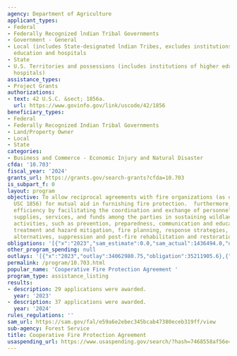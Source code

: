```yaml
---
agency: Department of Agriculture
applicant_types:
- Federal
- Federally Recognized lndian Tribal Governments
- Government - General
- Local (includes State-designated lndian Tribes, excludes institutions of higher
  education and hospitals
- State
- U.S. Territories and possessions (includes institutions of higher education and
  hospitals)
assistance_types:
- Project Grants
authorizations:
- text: 42 U.S.C. &sect; 1856a.
  url: https://www.govinfo.gov/link/uscode/42/1856
beneficiary_types:
- Federal
- Federally Recognized Indian Tribal Governments
- Land/Property Owner
- Local
- State
categories:
- Business and Commerce - Economic Injury and Natural Disaster
cfda: '10.703'
fiscal_year: '2024'
grants_url: https://grants.gov/search-grants?cfda=10.703
is_subpart_f: 0
layout: program
objective: To allow reciprocal agreements with fire organizations (as defined in 42
  USC 1856) for mutual aid in furnishing fire protection.  furthermore, to improve
  efficiency by facilitating the coordination and exchange of personnel, equipment,
  supplies, services, and funds among the parties in sustaining wildland fire management
  activities, such as prevention, preparedness, communication and education, fuels
  treatment and hazard mitigation, fire planning, response strategies, tactics and
  alternatives, suppression and post-fire rehabilitation and restoration.
obligations: '[{"x":"2023","sam_estimate":0.0,"sam_actual":1436494.0,"usa_spending_actual":277751997.04},{"x":"2024","sam_estimate":0.0,"sam_actual":2529872.0,"usa_spending_actual":656994281.45},{"x":"2025","sam_estimate":0.0,"sam_actual":3000000.0,"usa_spending_actual":0.0}]'
other_program_spending: null
outlays: '[{"x":"2023","outlay":34062980.75,"obligation":35211905.6},{"x":"2024","outlay":12822296.83,"obligation":9434589.8},{"x":"2025","outlay":0.0,"obligation":0.0}]'
permalink: /program/10.703.html
popular_name: 'Cooperative Fire Protection Agreement '
program_type: assistance_listing
results:
- description: 29 applications were awarded.
  year: '2023'
- description: 37 applications were awarded.
  year: '2024'
rules_regulations: ''
sam_url: https://sam.gov/fal/e59a6e2ebec345bcab47380eceb319ff/view
sub-agency: Forest Service
title: Cooperative Fire Protection Agreement
usaspending_url: https://www.usaspending.gov/search/?hash=7468558af56e408bf6732d1356ea6486
---
```

